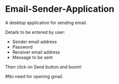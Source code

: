# Email-Sender-Application

A desktop application for sending email. 

Details to be entered by user:
- Sender email address
- Password
- Receiver email address
- Message to be sent

Then click on Send button and boom!

#No need for opening gmail.
